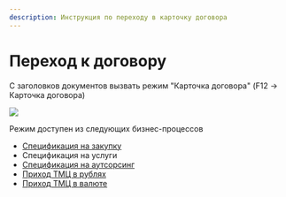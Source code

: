 ```yaml
---
description: Инструкция по переходу в карточку договора
---
```


# Переход к договору

С заголовков документов вызвать режим "Карточка договора" (F12 -> Карточка договора)

![](<../../.gitbook/assets/image (384).png>)

Режим доступен из следующих бизнес-процессов

* [Спецификация на закупку](../../upravlenie-zakupkami/specifikaciya/)
* Спецификация на услуги
* [Спецификация на аутсорсинг](broken-reference)
* [Приход ТМЦ в рублях](../postuplenie-tovarov-i-uslug/formirovanie-prikhoda-po-grafiku-postavki/prikhod-v-rublyakh/)
* [Приход ТМЦ в валюте](../postuplenie-tovarov-i-uslug/formirovanie-prikhoda-po-grafiku-postavki/prikhod-tmc-ot-postavshika-valyuta-import/)

